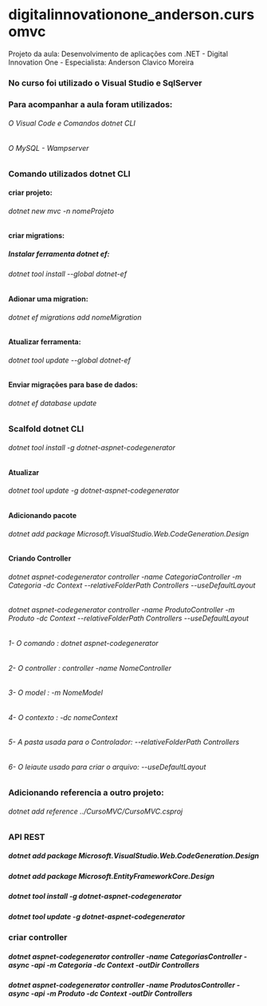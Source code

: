 # digitalinnovationone_anderson.cursomvc
Projeto da aula: Desenvolvimento de aplicações com .NET - Digital Innovation One - Especialista: Anderson Clavico Moreira

### No curso foi utilizado o Visual Studio e SqlServer
### Para acompanhar a aula foram utilizados:
###### O Visual Code e Comandos dotnet CLI
###### O MySQL - Wampserver
### Comando utilizados dotnet CLI

#### criar projeto:
###### dotnet new mvc -n nomeProjeto

#### criar migrations:
##### Instalar ferramenta dotnet ef:
###### dotnet tool install --global dotnet-ef

#### Adionar uma migration:
###### dotnet ef migrations add nomeMigration

#### Atualizar ferramenta:
###### dotnet tool update --global dotnet-ef

#### Enviar migrações para base de dados:
###### dotnet ef database update

### Scalfold dotnet CLI
###### dotnet tool install -g dotnet-aspnet-codegenerator

#### Atualizar
###### dotnet tool update -g dotnet-aspnet-codegenerator

#### Adicionando pacote
###### dotnet add package Microsoft.VisualStudio.Web.CodeGeneration.Design

#### Criando Controller 
###### dotnet aspnet-codegenerator controller -name CategoriaController -m Categoria -dc Context --relativeFolderPath Controllers --useDefaultLayout
###### dotnet aspnet-codegenerator controller -name ProdutoController -m Produto -dc Context --relativeFolderPath Controllers --useDefaultLayout

###### 1- O comando : dotnet aspnet-codegenerator
###### 2- O controller :  controller -name NomeController
###### 3- O model : -m NomeModel
###### 4- O contexto : -dc nomeContext
###### 5- A pasta usada para o Controlador: --relativeFolderPath Controllers
###### 6- O leiaute usado para criar o arquivo: --useDefaultLayout

### Adicionando referencia a outro projeto:
###### dotnet add reference ../CursoMVC/CursoMVC.csproj

### API REST
##### dotnet add package Microsoft.VisualStudio.Web.CodeGeneration.Design
##### dotnet add package Microsoft.EntityFrameworkCore.Design
##### dotnet tool install -g dotnet-aspnet-codegenerator
##### dotnet tool update -g dotnet-aspnet-codegenerator

### criar controller
##### dotnet aspnet-codegenerator controller -name CategoriasController -async -api -m Categoria -dc Context -outDir Controllers
##### dotnet aspnet-codegenerator controller -name ProdutosController -async -api -m Produto -dc Context -outDir Controllers
